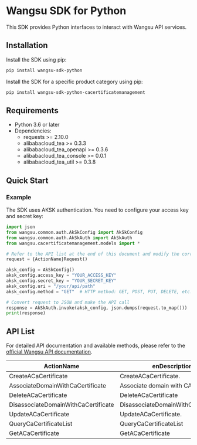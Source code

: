 # Wangsu SDK for Python

This SDK provides Python interfaces to interact with Wangsu API services.

## Installation

Install the SDK using pip:

```bash
pip install wangsu-sdk-python
```

Install the SDK for a specific product category using pip:

```bash
pip install wangsu-sdk-python-cacertificatemanagement
```


## Requirements

- Python 3.6 or later
- Dependencies:
  - requests >= 2.10.0
  - alibabacloud_tea >= 0.3.3
  - alibabacloud_tea_openapi >= 0.3.6
  - alibabacloud_tea_console >= 0.0.1
  - alibabacloud_tea_util >= 0.3.8

## Quick Start

### Example

The SDK uses AKSK authentication. You need to configure your access key and secret key:

```python
import json
from wangsu.common.auth.AkSkConfig import AkSkConfig
from wangsu.common.auth.AkSkAuth import AkSkAuth
from wangsu.cacertificatemanagement.models import *

# Refer to the API list at the end of this document and modify the corresponding {ActionName}, Method, Uri
request = {ActionName}Request()

aksk_config = AkSkConfig()
aksk_config.access_key = "YOUR_ACCESS_KEY"
aksk_config.secret_key = "YOUR_SECRET_KEY"
aksk_config.uri = "/your/api/path"
aksk_config.method = "GET"  # HTTP method: GET, POST, PUT, DELETE, etc.

# Convert request to JSON and make the API call
response = AkSkAuth.invoke(aksk_config, json.dumps(request.to_map()))
print(response)

```



## API List
For detailed API documentation and available methods, please refer to the [official Wangsu API documentation](https://www.wangsu.com/document/api-doc/Overview?productType=all).

| ActionName | enDescription | client_methods | uri |
| --- | --- | --- | --- |
| CreateACaCertificate | CreateACaCertificate.<br> | POST | /api/certificate/ca |
| AssociateDomainWithCaCertificate | Associate domain with CA certificate | POST | /api/certificate/ca/associatedomain |
| DeleteACaCertificate | DeleteACaCertificate | DELETE | /api/certificate/ca/* |
| DisassociateDomainWithCaCertificate | DisassociateDomainWithCaCertificate | POST | /api/certificate/ca/disassociatedomain |
| UpdateACaCertificate | UpdateACaCertificate. | PUT | /api/certificate/ca/* |
| QueryCaCertificateList | QueryCaCertificateList | POST | /api/certificate/ca/list |
| GetACaCertificate | GetACaCertificate | GET | /api/certificate/ca/* |